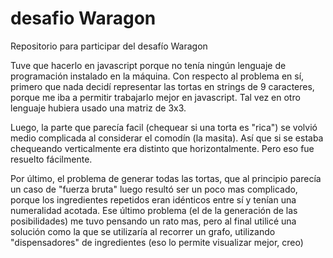 desafio Waragon
===============

Repositorio para participar del desafío Waragon

Tuve que hacerlo en javascript porque no tenía ningún lenguaje de programación instalado en la máquina.
Con respecto al problema en sí, primero que nada decidí representar las tortas en strings de 9 caracteres, porque me iba a permitir trabajarlo mejor en javascript. 
Tal vez en otro lenguaje hubiera usado una matriz de 3x3.

Luego, la parte que parecía facil (chequear si una torta es "rica") se volvió medio complicada al considerar el comodín (la masita). 
Así que si se estaba chequeando verticalmente era distinto que horizontalmente. Pero eso fue resuelto fácilmente.

Por último, el problema de generar todas las tortas, que al principio parecía un caso de "fuerza bruta" luego resultó ser un poco mas complicado, porque los ingredientes repetidos eran idénticos entre sí y tenían una numeralidad acotada.
Ese último problema (el de la generación de las posibilidades) me tuvo pensando un rato mas, pero al final utilicé una solución como la que se utilizaría al recorrer un grafo, utilizando "dispensadores" de ingredientes (eso lo permite visualizar mejor, creo)
